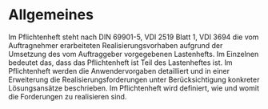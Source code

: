 # Allgemeines
Im Pflichtenheft steht nach DIN 69901-5, VDI 2519 Blatt 1, VDI 3694 die vom Auftragnehmer erarbeiteten Realisierungsvorhaben aufgrund der Umsetzung des vom Auftraggeber vorgegebenen Lastenhefts. 
Im Einzelnen bedeutet das, dass das Pflichtenheft ist Teil des Lastenheftes ist. Im Pflichtenheft werden die Anwendervorgaben detailliert und in einer Erweiterung die Realisierungsforderungen unter Berücksichtigung konkreter Lösungsansätze beschrieben. Im Pflichtenheft wird definiert, wie und womit die Forderungen zu realisieren sind.